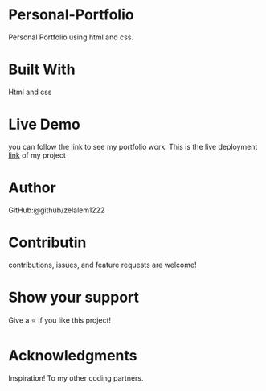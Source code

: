 
# Personal-Portfolio

 Personal Portfolio using html and css.

# Built With
  Html and css
 
# Live Demo 
  you can follow the link to see my portfolio work.
  This is the live deployment [link](https://zelalem1222.github.io/Personal-Portfolio/) of my project


# Author
 GitHub:@github/zelalem1222

# Contributin

 contributions, issues, and feature requests are welcome!

# Show your support

 Give a ⭐️ if you like this project!

# Acknowledgments 

 Inspiration!
 To my other coding partners.
